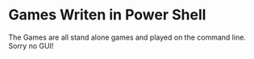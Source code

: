 Games Writen in Power Shell 
===============

The Games are all stand alone games and played on the command line. Sorry no GUI!
